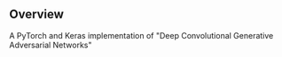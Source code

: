 ## Overview

A PyTorch and Keras implementation of "Deep Convolutional Generative Adversarial Networks"